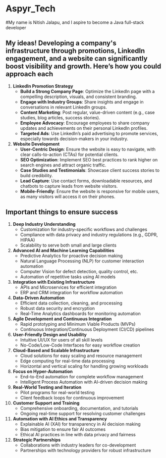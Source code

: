 # Aspyr_Tech
#My name is Nitish Jalapu, and I aspire to become a Java full-stack developer
<h2>My ideas! Developing a company's infrastructure through promotions, LinkedIn engagement, and a website can significantly boost visibility and growth. Here’s how you could approach each</h2>
<ol>
  <li>
    <strong>LinkedIn Promotion Strategy</strong>
    <ul>
      <li><strong>Build a Strong Company Page</strong>: Optimize the LinkedIn page with a compelling description, visuals, and consistent branding.</li>
      <li><strong>Engage with Industry Groups</strong>: Share insights and engage in conversations in relevant LinkedIn groups.</li>
      <li><strong>Content Marketing</strong>: Post regular, value-driven content (e.g., case studies, blog articles, success stories).</li>
      <li><strong>Employee Advocacy</strong>: Encourage employees to share company updates and achievements on their personal LinkedIn profiles.</li>
      <li><strong>Targeted Ads</strong>: Use LinkedIn’s paid advertising to promote services, especially towards decision-makers in your industry.</li>
    </ul>
  </li>

  <li>
    <strong>Website Development</strong>
    <ul>
      <li><strong>User-Centric Design</strong>: Ensure the website is easy to navigate, with clear calls-to-action (CTAs) for potential clients.</li>
      <li><strong>SEO Optimization</strong>: Implement SEO best practices to rank higher on search engines and attract organic traffic.</li>
      <li><strong>Case Studies and Testimonials</strong>: Showcase client success stories to build credibility.</li>
      <li><strong>Lead Capture</strong>: Use contact forms, downloadable resources, and chatbots to capture leads from website visitors.</li>
      <li><strong>Mobile-Friendly</strong>: Ensure the website is responsive for mobile users, as many visitors will access it on their phones.</li>
    </ul>
  </li>
</ol>



<h2> Important things to ensure success</h2>
<ol>
  <li>
    <strong>Deep Industry Understanding</strong>
    <ul>
      <li>Customization for industry-specific workflows and challenges</li>
      <li>Compliance with data privacy and industry regulations (e.g., GDPR, HIPAA)</li>
      <li>Scalability to serve both small and large clients</li>
    </ul>
  </li>
  
  <li>
    <strong>Advanced AI and Machine Learning Capabilities</strong>
    <ul>
      <li>Predictive Analytics for proactive decision making</li>
      <li>Natural Language Processing (NLP) for customer interaction automation</li>
      <li>Computer Vision for defect detection, quality control, etc.</li>
      <li>Automation of repetitive tasks using AI models</li>
    </ul>
  </li>
  
  <li>
    <strong>Integration with Existing Infrastructure</strong>
    <ul>
      <li>APIs and Microservices for efficient integration</li>
      <li>ERP and CRM integration for workflow automation</li>
    </ul>
  </li>
  
  <li>
    <strong>Data-Driven Automation</strong>
    <ul>
      <li>Efficient data collection, cleaning, and processing</li>
      <li>Robust data security and encryption</li>
      <li>Real-Time Analytics dashboards for monitoring automation</li>
    </ul>
  </li>
  
  <li>
    <strong>Agile Development and Continuous Integration</strong>
    <ul>
      <li>Rapid prototyping and Minimum Viable Products (MVPs)</li>
      <li>Continuous Integration/Continuous Deployment (CI/CD) pipelines</li>
    </ul>
  </li>
  
  <li>
    <strong>User-Friendly Design and Usability</strong>
    <ul>
      <li>Intuitive UI/UX for users of all skill levels</li>
      <li>No-Code/Low-Code Interfaces for easy workflow creation</li>
    </ul>
  </li>
  
  <li>
    <strong>Cloud-Based and Scalable Infrastructure</strong>
    <ul>
      <li>Cloud solutions for easy scaling and resource management</li>
      <li>Edge computing for real-time data processing</li>
      <li>Horizontal and vertical scaling for handling growing workloads</li>
    </ul>
  </li>
  
  <li>
    <strong>Focus on Hyper-Automation</strong>
    <ul>
      <li>End-to-End automation for complete workflow management</li>
      <li>Intelligent Process Automation with AI-driven decision making</li>
    </ul>
  </li>
  
  <li>
    <strong>Real-World Testing and Iteration</strong>
    <ul>
      <li>Pilot programs for real-world testing</li>
      <li>Client feedback loops for continuous improvement</li>
    </ul>
  </li>
  
  <li>
    <strong>Customer Support and Training</strong>
    <ul>
      <li>Comprehensive onboarding, documentation, and tutorials</li>
      <li>Ongoing real-time support for resolving customer challenges</li>
    </ul>
  </li>
  
  <li>
    <strong>Automation with AI Ethics and Transparency</strong>
    <ul>
      <li>Explainable AI (XAI) for transparency in AI decision making</li>
      <li>Bias mitigation to ensure fair AI outcomes</li>
      <li>Ethical AI practices in line with data privacy and fairness</li>
    </ul>
  </li>
  
  <li>
    <strong>Strategic Partnerships</strong>
    <ul>
      <li>Collaborations with industry leaders for co-development</li>
      <li>Partnerships with technology providers for robust infrastructure</li>
    </ul>
  </li>
</ol>
